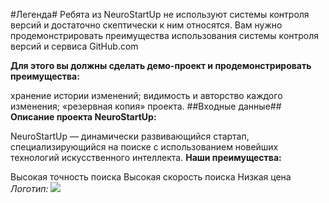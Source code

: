 #Легенда#
Ребята из NeuroStartUp не используют системы контроля версий и достаточно скептически к ним относятся. Вам нужно продемонстрировать преимущества использования системы контроля версий и сервиса GitHub.com

**Для этого вы должны сделать демо-проект и продемонстрировать преимущества:**

хранение истории изменений;
видимость и авторство каждого изменения;
«резервная копия» проекта.
##Входные данные##
**Описание проекта NeuroStartUp:**

NeuroStartUp — динамически развивающийся стартап, специализирующийся на поиске с использованием новейших технологий искусственного интеллекта. **Наши преимущества:**

Высокая точность поиска
Высокая скорость поиска
Низкая цена
*Логотип:*
![](https://camo.githubusercontent.com/ace14ee894d150192a7b05b12410738aa65528da742bbce69315a5f441320ea7/68747470733a2f2f692e696d6775722e636f6d2f495a4f525769492e706e67)